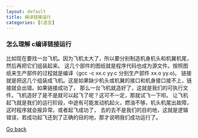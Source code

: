 ```yaml
---
layout: default 
title: 编译链接运行 
categories: [C语言]
---
```

### **怎么理解 c编译链接运行** ###

比如现在要找一台飞机。因为飞机太大了，所以要分别制造机身机头和机翼机尾，然后再把它们组装起来。
这几个部件的图纸就是程序代码也成为源文件。按照图纸来生产部件的过程就是编译（gcc -c xx.c yy.c 分别生产部件 xx.o yy.o)。
链接就是把这几个组装成飞机。这是如果缺少机头或机翼的接口和机身接口接不上，链接就会出错。如果链接成功了，
那么一台飞机就造好了，这就是我们的可执行文件。飞机造好了是不是就可以起飞了呢？这可不一定，那就试飞一下呗。
让飞机起飞就是我们的运行阶段，中途有可能发动机起火，燃油不够，机头机尾出故障，这时程序就会报异常。或者起飞成功了，
去的去不是我们的目的地，这就是逻辑错误，若成功起飞还到了正确的目的地，那才说明我们成功运行了。  

<a href="{{ site.baseurl }}/index.html">Go back</a>
